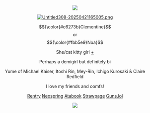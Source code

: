 &nbsp;
<div align="center">

![](https://komarev.com/ghpvc/?username=moidix&label=🗝&color=873c51&abbreviated=true)

[![Untitled308-20250421165005.png](https://i.postimg.cc/DwVf7Wp7/Untitled308-20250421165005.png)](https://postimg.cc/7fVrVLyR)

$${\color{#c6273b}Clementine}$$ or $${\color{#fbb5e9}Noa}$$

She/cat kitty girl [+](https://pronouns.cc/@rosy)

Perhaps a demigirl but definitely bi

Yume of Michael Kaiser, Itoshi Rin, Mey-Rin, Ichigo Kurosaki & Claire Redfield

I love my friends and oomfs!

[Rentry](https://rentry.co/jules) [Neospring](https://neospring.org/@gurohime) [Atabook](https://wxs.atabook.org) [Strawpage](https://mdma.straw.page) [Guns.lol](https://guns.lol/lesbian)
 
![](https://spotify-github-profile.kittinanx.com/api/view.svg?uid=314mkicxlkkdu2xbfq5sn4qlspni&cover_image=true&theme=natemoo-re&show_offline=true&background_color=121212&interchange=false&bar_color=1448c2&bar_color_cover=false)
<div>
